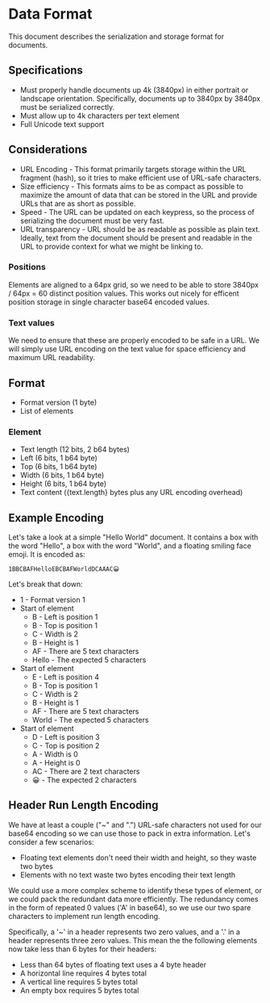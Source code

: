 Data Format
===========

This document describes the serialization and storage format for documents.

Specifications
--------------

- Must properly handle documents up 4k (3840px) in either portrait or landscape orientation. Specifically, documents up to 3840px by 3840px must be serialized correctly.
- Must allow up to 4k characters per text element
- Full Unicode text support

Considerations
--------------

- URL Encoding - This format primarily targets storage within the URL fragment (hash), so it tries to make efficient use of URL-safe characters.
- Size efficiency - This formats aims to be as compact as possible to maximize the amount of data that can be stored in the URL and provide URLs that are as short as possible.
- Speed - The URL can be updated on each keypress, so the process of serializing the document must be very fast.
- URL transparency - URL should be as readable as possible as plain text. Ideally, text from the document should be present and readable in the URL to provide context for what we might be linking to.

### Positions

Elements are aligned to a 64px grid, so we need to be able to store 3840px / 64px = 60 distinct position values. This works out nicely for efficent position storage in single character base64 encoded values.

### Text values

We need to ensure that these are properly encoded to be safe in a URL. We will simply use URL encoding on the text value for space efficiency and maximum URL readability.

Format
------

- Format version (1 byte)
- List of elements

### Element

- Text length (12 bits, 2 b64 bytes) 
- Left (6 bits, 1 b64 byte)
- Top (6 bits, 1 b64 byte)
- Width (6 bits, 1 b64 byte)
- Height (6 bits, 1 b64 byte)
- Text content ({text.length} bytes plus any URL encoding overhead)

Example Encoding
----------------

Let's take a look at a simple "Hello World" document. It contains a box with the word "Hello", a box with the word "World", and a floating smiling face emoji. It is encoded as:

    1BBCBAFHelloEBCBAFWorldDCAAAC😀

Let's break that down:

- 1 - Format version 1
- Start of element
    - B - Left is position 1
    - B - Top is position 1
    - C - Width is 2
    - B - Height is 1
    - AF - There are 5 text characters
    - Hello - The expected 5 characters
- Start of element
    - E - Left is position 4
    - B - Top is position 1
    - C - Width is 2
    - B - Height is 1
    - AF - There are 5 text characters
    - World - The expected 5 characters
- Start of element
    - D - Left is position 3
    - C - Top is position 2
    - A - Width is 0
    - A - Height is 0
    - AC - There are 2 text characters
    - 😀 - The expected 2 characters

Header Run Length Encoding
--------------------------

We have at least a couple ("~" and ".") URL-safe characters not used for our base64 encoding so we can use those to pack in extra information. Let's consider a few scenarios:

- Floating text elements don't need their width and height, so they waste two bytes
- Elements with no text waste two bytes encoding their text length

We could use a more complex scheme to identify these types of element, or we could pack the redundant data more efficiently. The redundancy comes in the form of repeated 0 values ('A' in base64), so we use our two spare characters to implement run length encoding.

Specifically, a '~' in a header represents two zero values, and a '.' in a header represents three zero values. This mean the the following elements now take less than 6 bytes for their headers:

- Less than 64 bytes of floating text uses a 4 byte header
- A horizontal line requires 4 bytes total
- A vertical line requires 5 bytes total
- An empty box requires 5 bytes total
